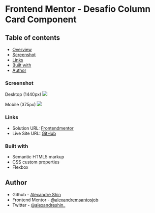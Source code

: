 # Frontend Mentor - Desafio Column Card Component

## Table of contents

  - [Overview](#overview)
  - [Screenshot](#screenshot)
  - [Links](#links)
  - [Built with](#built-with)
  - [Author](#author)

### Screenshot

Desktop (1440px)
![](https://imgtr.ee/images/2023/05/13/ljdb3.png)

Mobile (375px)
![](https://imgtr.ee/images/2023/05/13/ljxNm.png)

### Links

- Solution URL: <a href="https://www.frontendmentor.io/solutions/qrcode-flex-i7vcWmLNrK"> Frontendmentor</a>
- Live Site URL: <a href="https://alexandremsantosjob.github.io/DESAFIO-QR-CODE/"> GitHub</a>


### Built with

- Semantic HTML5 markup
- CSS custom properties
- Flexbox


## Author

- Github - [Alexandre Shin](https://github.com/alexandremsantosjob)
- Frontend Mentor - [@alexandremsantosjob](https://www.frontendmentor.io/profile/alexandremsantosjob)
- Twitter - [@alexandreshin_](https://twitter.com/alexandreshin_)
